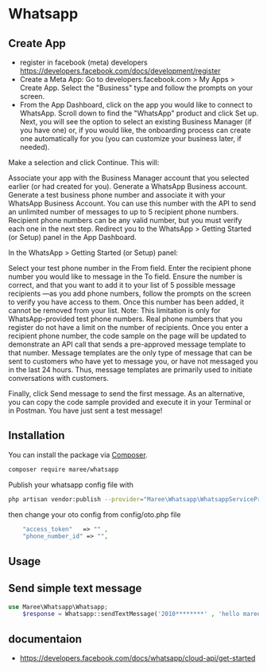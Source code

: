 # Whatsapp
## Create App 

- register in facebook (meta) developers https://developers.facebook.com/docs/development/register
- Create a Meta App: Go to developers.facebook.com > My Apps > Create App. Select the "Business" type and follow the prompts on your screen.
- From the App Dashboard, click on the app you would like to connect to WhatsApp. Scroll down to find the "WhatsApp" product and click Set up.
Next, you will see the option to select an existing Business Manager (if you have one) or, if you would like, the onboarding process can create one automatically for you (you can customize your business later, if needed).

Make a selection and click Continue. This will:

Associate your app with the Business Manager account that you selected earlier (or had created for you).
Generate a WhatsApp Business account.
Generate a test business phone number and associate it with your WhatsApp Business Account. You can use this number with the API to send an unlimited number of messages to up to 5 recipient phone numbers. Recipient phone numbers can be any valid number, but you must verify each one in the next step.
Redirect you to the WhatsApp > Getting Started (or Setup) panel in the App Dashboard.

In the WhatsApp > Getting Started (or Setup) panel:

Select your test phone number in the From field.
Enter the recipient phone number you would like to message in the To field. Ensure the number is correct, and that you want to add it to your list of 5 possible message recipients —as you add phone numbers, follow the prompts on the screen to verify you have access to them. Once this number has been added, it cannot be removed from your list. Note: This limitation is only for WhatsApp-provided test phone numbers. Real phone numbers that you register do not have a limit on the number of recipients.
Once you enter a recipient phone number, the code sample on the page will be updated to demonstrate an API call that sends a pre-approved message template to that number. Message templates are the only type of message that can be sent to customers who have yet to message you, or have not messaged you in the last 24 hours. Thus, message templates are primarily used to initiate conversations with customers. 

Finally, click Send message to send the first message. As an alternative, you can copy the code sample provided and execute it in your Terminal or in Postman. You have just sent a test message! 

## Installation
You can install the package via [Composer](https://getcomposer.org).

```bash
composer require maree/whatsapp
```
Publish your whatsapp config file with

```bash
php artisan vendor:publish --provider="Maree\Whatsapp\WhatsappServiceProvider" --tag="whatsapp"
```
then change your oto config from config/oto.php file
```php
    "access_token"   => "" ,
    "phone_number_id" => "",
```
## Usage

## Send simple text message

```php
use Maree\Whatsapp\Whatsapp;
    $response = Whatsapp::sendTextMessage('2010********' , 'hello maree'); 

```


## documentaion
- https://developers.facebook.com/docs/whatsapp/cloud-api/get-started
